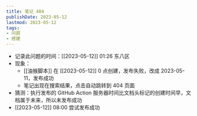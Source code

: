 ```yaml
---
title: 笔记 404
publishDate: 2023-05-12
lastmod: 2023-05-12
tags:
- 问题
- 搭建
---
```


- 记录此问题的时间：[[2023-05-12]] 01:26 东八区
- 现象：
  - [[油猴脚本]] 在 [[2023-05-12]] 0 点创建，发布失败，改成 2023-05-11，发布成功
  - 笔记出现在搜索结果，点击自动跳转到 404 页面
- 猜测：执行发布的 GitHub Action 服务器时间比文档头标记的创建时间早，文档属于未来，所以未发布成功
- [[2023-05-12]] 08:00 尝试发布成功
